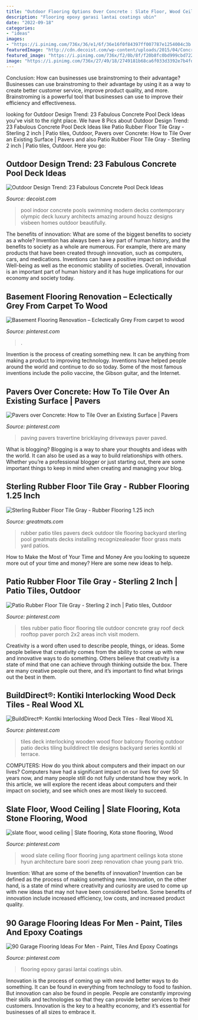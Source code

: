 ```yaml
---
title: "Outdoor Flooring Options Over Concrete : Slate Floor, Wood Ceiling"
description: "Flooring epoxy garasi lantai coatings ubin"
date: "2022-09-18"
categories:
- "ideas"
images:
- "https://i.pinimg.com/736x/36/e1/6f/36e16f0f84397ff007787e1254004c3b.jpg"
featuredImage: "http://cdn.decoist.com/wp-content/uploads/2015/04/Concrete-decks-work-beautifully-for-indoor-pools-as-well.jpg"
featured_image: "https://i.pinimg.com/736x/f2/0b/8f/f20b8fc0bd999cbd7226e1961528dd17.jpg"
image: "https://i.pinimg.com/736x/27/49/18/2749181b68ca6f033d3392e7b4fd4ce3--wood-deck-tiles-wood-decks.jpg"
---
```



Conclusion: How can businesses use brainstroming to their advantage?
Businesses can use brainstroming to their advantage by using it as a way to create better customer service, improve product quality, and more. Brainstroming is a powerful tool that businesses can use to improve their efficiency and effectiveness.

	

		
looking for Outdoor Design Trend: 23 Fabulous Concrete Pool Deck Ideas you've visit to the right place. We have 8 Pics about Outdoor Design Trend: 23 Fabulous Concrete Pool Deck Ideas like Patio Rubber Floor Tile Gray - Sterling 2 inch | Patio tiles, Outdoor, Pavers over Concrete: How to Tile Over an Existing Surface | Pavers and also Patio Rubber Floor Tile Gray - Sterling 2 inch | Patio tiles, Outdoor. Here you go:
		
    
## Outdoor Design Trend: 23 Fabulous Concrete Pool Deck Ideas

<img loading=lazy src="http://cdn.decoist.com/wp-content/uploads/2015/04/Concrete-decks-work-beautifully-for-indoor-pools-as-well.jpg" onerror="this.onerror=null;this.src='https://tse2.mm.bing.net/th?id=OIP.A03XzZZC5LEVkaLrv-XexwHaLJ&amp;pid=15.1';" alt="Outdoor Design Trend: 23 Fabulous Concrete Pool Deck Ideas">

_Source: decoist.com_

>pool indoor concrete pools swimming modern decks contemporary olympic deck luxury architects amazing around houzz designs visbeen homes outdoor beautifully. 

	

The benefits of innovation: What are some of the biggest benefits to society as a whole?
Invention has always been a key part of human history, and the benefits to society as a whole are numerous. For example, there are many products that have been created through innovation, such as computers, cars, and medications. Inventions can have a positive impact on individual Well-being as well as the economic stability of societies. Overall, innovation is an important part of human history and it has huge implications for our economy and society today.

    
## Basement Flooring Renovation – Eclectically Grey From Carpet To Wood

<img loading=lazy src="https://i.pinimg.com/736x/36/e1/6f/36e16f0f84397ff007787e1254004c3b.jpg" onerror="this.onerror=null;this.src='https://tse3.mm.bing.net/th?id=OIP.y5bO88VE5ygOaTJ9DEUk5wHaJ3&amp;pid=15.1';" alt="Basement Flooring Renovation – Eclectically Grey From carpet to wood">

_Source: pinterest.com_

>. 

	

Invention is the process of creating something new. It can be anything from making a product to improving technology. Inventions have helped people around the world and continue to do so today. Some of the most famous inventions include the polio vaccine, the Gibson guitar, and the Internet.

    
## Pavers Over Concrete: How To Tile Over An Existing Surface | Pavers

<img loading=lazy src="https://i.pinimg.com/736x/f2/0b/8f/f20b8fc0bd999cbd7226e1961528dd17.jpg" onerror="this.onerror=null;this.src='https://tse3.mm.bing.net/th?id=OIP.jT34NtDebsVs4yYMXqvCMQHaFj&amp;pid=15.1';" alt="Pavers over Concrete: How to Tile Over an Existing Surface | Pavers">

_Source: pinterest.com_

>paving pavers travertine bricklaying driveways paver paved. 

	

What is blogging?
Blogging is a way to share your thoughts and ideas with the world. It can also be used as a way to build relationships with others. Whether you’re a professional blogger or just starting out, there are some important things to keep in mind when creating and managing your blog.

    
## Sterling Rubber Floor Tile Gray - Rubber Flooring 1.25 Inch

<img loading=lazy src="http://www.greatmats.com/images/sterling-rubber-tiles/sterling-outdoor-deck-tile-brown.jpg" onerror="this.onerror=null;this.src='https://tse3.mm.bing.net/th?id=OIP.r6akUjLLUsnbKbLtaGr4RAHaHa&amp;pid=15.1';" alt="Sterling Rubber Floor Tile Gray - Rubber Flooring 1.25 inch">

_Source: greatmats.com_

>rubber patio tiles pavers deck outdoor tile flooring backyard sterling pool greatmats decks installing recognizealeader floor grass mats yard patios. 

	

How to Make the Most of Your Time and Money
Are you looking to squeeze more out of your time and money? Here are some new ideas to help.

    
## Patio Rubber Floor Tile Gray - Sterling 2 Inch | Patio Tiles, Outdoor

<img loading=lazy src="https://i.pinimg.com/736x/e5/98/78/e59878e4df5ba75003711c386e004fcd.jpg" onerror="this.onerror=null;this.src='https://tse1.mm.bing.net/th?id=OIP.beDQZsLUEAZfwgQy0moJrQHaHa&amp;pid=15.1';" alt="Patio Rubber Floor Tile Gray - Sterling 2 inch | Patio tiles, Outdoor">

_Source: pinterest.com_

>tiles rubber patio floor flooring tile outdoor concrete gray roof deck rooftop paver porch 2x2 areas inch visit modern. 

	

Creativity is a word often used to describe people, things, or ideas. Some people believe that creativity comes from the ability to come up with new and innovative ways to do something. Others believe that creativity is a state of mind that one can achieve through thinking outside the box. There are many creative people out there, and it’s important to find what brings out the best in them.

    
## BuildDirect®: Kontiki Interlocking Wood Deck Tiles - Real Wood XL

<img loading=lazy src="https://i.pinimg.com/736x/27/49/18/2749181b68ca6f033d3392e7b4fd4ce3--wood-deck-tiles-wood-decks.jpg" onerror="this.onerror=null;this.src='https://tse2.mm.bing.net/th?id=OIP.iwi7IzQEp8N56tuKTWThcwHaFj&amp;pid=15.1';" alt="BuildDirect®: Kontiki Interlocking Wood Deck Tiles - Real Wood XL">

_Source: pinterest.com_

>tiles deck interlocking wooden wood floor balcony flooring outdoor patio decks tiling builddirect tile designs backyard series kontiki xl terrace. 

	

COMPUTERS: How do you think about computers and their impact on our lives?
Computers have had a significant impact on our lives for over 50 years now, and many people still do not fully understand how they work. In this article, we will explore the recent ideas about computers and their impact on society, and see which ones are most likely to succeed.

    
## Slate Floor, Wood Ceiling | Slate Flooring, Kota Stone Flooring, Wood

<img loading=lazy src="https://i.pinimg.com/originals/35/60/1f/35601fd55cf91a1f80438a317b90278f.jpg" onerror="this.onerror=null;this.src='https://tse1.mm.bing.net/th?id=OIP.fL_LJJniI5hIEMmIjgSMhgHaLH&amp;pid=15.1';" alt="slate floor, wood ceiling | Slate flooring, Kota stone flooring, Wood">

_Source: pinterest.com_

>wood slate ceiling floor flooring jung apartment ceilings kota stone hyun architecture bare soori zeep renovation chae young park trio. 

	

Invention: What are some of the benefits of innovation?
Invention can be defined as the process of making something new. Innovation, on the other hand, is a state of mind where creativity and curiosity are used to come up with new ideas that may not have been considered before. Some benefits of innovation include increased efficiency, low costs, and increased product quality.

    
## 90 Garage Flooring Ideas For Men - Paint, Tiles And Epoxy Coatings

<img loading=lazy src="https://i.pinimg.com/736x/da/58/e9/da58e9e2e12d40a08f3d5323e3fbf676.jpg" onerror="this.onerror=null;this.src='https://tse3.mm.bing.net/th?id=OIP._290MIc0UyVvjKLEq4_oGwHaHa&amp;pid=15.1';" alt="90 Garage Flooring Ideas For Men - Paint, Tiles And Epoxy Coatings">

_Source: pinterest.com_

>flooring epoxy garasi lantai coatings ubin. 

	

Innovation is the process of coming up with new and better ways to do something. It can be found in everything from technology to food to fashion. But innovation can also be found in people. People are constantly improving their skills and technologies so that they can provide better services to their customers. Innovation is the key to a healthy economy, and it’s essential for businesses of all sizes to embrace it.

